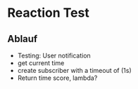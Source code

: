 # Reaction Test

## Ablauf

- Testing: User notification
- get current time
- create subscriber with a timeout of (1s)
- Return time score, lambda?